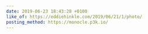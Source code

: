 ```yaml
---
date: 2019-06-23 18:43:28 +0100
like_of: https://eddiehinkle.com/2019/06/21/1/photo/
posting_method: https://monocle.p3k.io/
---
```

